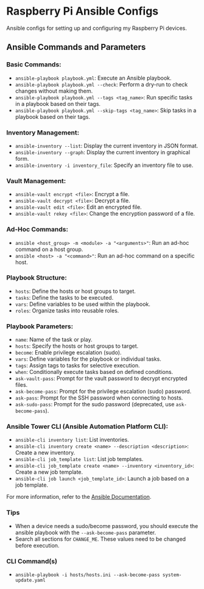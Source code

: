 # Raspberry Pi Ansible Configs
Ansible configs for setting up and configuring my Raspberry Pi devices.

## Ansible Commands and Parameters

### Basic Commands:
- `ansible-playbook playbook.yml`: Execute an Ansible playbook.
- `ansible-playbook playbook.yml --check`: Perform a dry-run to check changes without making them.
- `ansible-playbook playbook.yml --tags <tag_name>`: Run specific tasks in a playbook based on their tags.
- `ansible-playbook playbook.yml --skip-tags <tag_name>`: Skip tasks in a playbook based on their tags.

### Inventory Management:
- `ansible-inventory --list`: Display the current inventory in JSON format.
- `ansible-inventory --graph`: Display the current inventory in graphical form.
- `ansible-inventory -i inventory_file`: Specify an inventory file to use.

### Vault Management:
- `ansible-vault encrypt <file>`: Encrypt a file.
- `ansible-vault decrypt <file>`: Decrypt a file.
- `ansible-vault edit <file>`: Edit an encrypted file.
- `ansible-vault rekey <file>`: Change the encryption password of a file.

### Ad-Hoc Commands:
- `ansible <host_group> -m <module> -a "<arguments>"`: Run an ad-hoc command on a host group.
- `ansible <host> -a "<command>"`: Run an ad-hoc command on a specific host.

### Playbook Structure:
- `hosts`: Define the hosts or host groups to target.
- `tasks`: Define the tasks to be executed.
- `vars`: Define variables to be used within the playbook.
- `roles`: Organize tasks into reusable roles.

### Playbook Parameters:
- `name`: Name of the task or play.
- `hosts`: Specify the hosts or host groups to target.
- `become`: Enable privilege escalation (sudo).
- `vars`: Define variables for the playbook or individual tasks.
- `tags`: Assign tags to tasks for selective execution.
- `when`: Conditionally execute tasks based on defined conditions.
- `ask-vault-pass`: Prompt for the vault password to decrypt encrypted files.
- `ask-become-pass`: Prompt for the privilege escalation (sudo) password.
- `ask-pass`: Prompt for the SSH password when connecting to hosts.
- `ask-sudo-pass`: Prompt for the sudo password (deprecated, use `ask-become-pass`).

### Ansible Tower CLI (Ansible Automation Platform CLI):
- `ansible-cli inventory list`: List inventories.
- `ansible-cli inventory create <name> --description <description>`: Create a new inventory.
- `ansible-cli job_template list`: List job templates.
- `ansible-cli job_template create <name> --inventory <inventory_id>`: Create a new job template.
- `ansible-cli job launch <job_template_id>`: Launch a job based on a job template.

For more information, refer to the [Ansible Documentation](https://docs.ansible.com/).

### Tips
- When a device needs a sudo/become password, you should execute the ansible playbook with the `--ask-become-pass` parameter.
- Search all sections for `CHANGE_ME`. These values need to be changed before execution.

### CLI Command(s)
- `ansible-playbook -i hosts/hosts.ini --ask-become-pass system-update.yaml`

